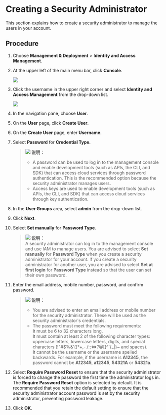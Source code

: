 # Creating a Security Administrator<a name="ZH-CN_TOPIC_0128613060"></a>

This section explains how to create a security administrator to manage the users in your account.

## Procedure<a name="section1825324714490"></a>

1.  Choose  **Management & Deployment** \> **Identity and Access Management**.
2.  At the upper left of the main menu bar, click  **Console**.

    ![](figures/zh-cn_image_0128790270.jpg)

3.  Click the username in the upper right corner and select  **Identity and Access Management**  from the drop-down list.

    ![](figures/zh-cn_image_0128790276.jpg)

4.  In the navigation pane, choose  **User**.
5.  On the  **User** page, click **Create User**.
6.  On the  **Create User** page, enter **Username**.
7.  Select  **Password** for **Credential Type**.

    >![](public_sys-resources/icon-note.gif) **说明：**  
    >-   A password can be used to log in to the management console and enable development tools \(such as APIs, the CLI, and SDK\) that can access cloud services through password authentication. This is the recommended option because the security administrator manages users.  
    >-   Access keys are used to enable development tools \(such as APIs, the CLI, and SDK\) that can access cloud services through key authentication.

8.  In the  **User Groups** area, select **admin**  from the drop-down list.
9.  Click  **Next**.
10. Select  **Set manually** for **Password Type**.

    >![](public_sys-resources/icon-note.gif) **说明：**    
    >A security administrator can log in to the management console and use IAM to manage users. You are advised to select  **Set manually** for **Password Type** when you create a security administrator for your account. If you create a security administrator for another user, you are advised to select **Set at first login** for **Password Type**  instead so that the user can set their own password.

11. Enter the email address, mobile number, password, and confirm password.

    >![](public_sys-resources/icon-note.gif) **说明：**  
    >-   You are advised to enter an email address or mobile number for the security administrator. These will be used as the security administrator's credentials.  
    >-   The password must meet the following requirements:  
    >    It must be 6 to 32 characters long.  
    >    It must contain at least 2 of the following character types: uppercase letters, lowercase letters, digits, and special characters \(!"\#$%&'\(\)\*+,-./:;<=\>?@\[\]^\`\{\_|\}~ and spaces\).  
    >    It cannot be the username or the username spelled backwards. For example, if the username is  **A12345**, the password cannot be **A12345**, **a12345**, **54321A** or **54321a**.  

12. Select  **Require Password Reset** to ensure that the security administrator is forced to change the password the first time the administrator logs in. The **Require Password Reset**  option is selected by default. It is recommended that you retain the default setting to ensure that the security administrator account password is set by the security administrator, preventing password leakage.
13. Click  **OK**.

